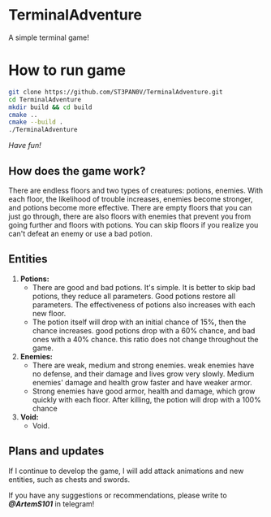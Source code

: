 # TerminalAdventure
A simple terminal game!

# How to run game
```bash
git clone https://github.com/ST3PAN0V/TerminalAdventure.git
cd TerminalAdventure
mkdir build && cd build
cmake ..
cmake --build .
./TerminalAdventure
```
*Have fun!*

## **How does the game work?**
There are endless floors and two types of creatures: potions, enemies. With each floor, the likelihood of trouble increases, enemies become stronger, and potions become more effective. There are empty floors that you can just go through, there are also floors with enemies that prevent you from going further and floors with potions. You can skip floors if you realize you can't defeat an enemy or use a bad potion.

## **Entities**
1. **Potions:**
   - There are good and bad potions. It's simple. It is better to skip bad potions, they reduce all parameters. Good potions restore all parameters. The effectiveness of potions also increases with each new floor.
   - The potion itself will drop with an initial chance of 15%, then the chance increases. good potions drop with a 60% chance, and bad ones with a 40% chance. this ratio does not change throughout the game.
2. **Enemies:**
   - There are weak, medium and strong enemies. weak enemies have no defense, and their damage and lives grow very slowly. Medium enemies' damage and health grow faster and have weaker armor.
   - Strong enemies have good armor, health and damage, which grow quickly with each floor. After killing, the potion will drop with a 100% chance
3. **Void:**
   - Void.

## **Plans and updates**
If I continue to develop the game, I will add attack animations and new entities, such as chests and swords.

If you have any suggestions or recommendations, please write to **_@ArtemS101_** in telegram!
